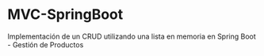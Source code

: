 # MVC-SpringBoot
Implementación de un CRUD utilizando una lista en memoria en Spring Boot - Gestión de Productos
